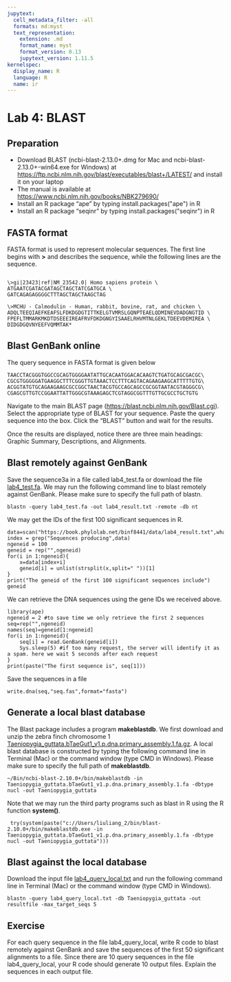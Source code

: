 ```yaml
---
jupytext:
  cell_metadata_filter: -all
  formats: md:myst
  text_representation:
    extension: .md
    format_name: myst
    format_version: 0.13
    jupytext_version: 1.11.5
kernelspec:
  display_name: R
  language: R
  name: ir
---
```



# Lab 4: BLAST

## Preparation
- Download BLAST (ncbi-blast-2.13.0+.dmg for Mac and ncbi-blast-2.13.0+-win64.exe for Windows) at https://ftp.ncbi.nlm.nih.gov/blast/executables/blast+/LATEST/ and install it on your laptop
- The manual is available at https://www.ncbi.nlm.nih.gov/books/NBK279690/
- Install an R package “ape” by typing install.packages("ape") in R
- Install an R package “seqinr” by typing install.packages("seqinr") in R

## FASTA format

FASTA format is used to represent molecular sequences. The first line begins with **>** and describes the sequence, while the following lines are the sequence.

```{admonition} Example DNA sequence in FASTA format

\>gi|23423|ref|NM_23542.0| Homo sapiens protein \
ATGAATCGATACGATAGCTAGCTATCGATGCA \
GATCAGAGAGGGGCTTTAGCTAGCTAAGCTAG 
```

```{admonition} Example protein sequence in FASTA format
\>MCHU - Calmodulin - Human, rabbit, bovine, rat, and chicken \
ADQLTEEQIAEFKEAFSLFDKDGDGTITTKELGTVMRSLGQNPTEAELQDMINEVDADGNGTID \
FPEFLTMMARKMKDTDSEEEIREAFRVFDKDGNGYISAAELRHVMTNLGEKLTDEEVDEMIREA \
DIDGDGQVNYEEFVQMMTAK* 
```

## Blast GenBank online

The query sequence in FASTA format is given below


```{admonition} \>Sequence3a 
TAACCTACGGGTGGCCGCAGTGGGGAATATTGCACAATGGACACAAGTCTGATGCAGCGACGC\
CGCGTGGGGGATGAAGGCTTTCGGGTTGTAAACTCCTTTCAGTACAGAAGAAGCATTTTTGTG\
ACGGTATGTGCAGAAGAAGCGCCGGCTAACTACGTGCCAGCAGCCGCGGTAATACGTAGGGCG\
CGAGCGTTGTCCGGAATTATTGGGCGTAAAGAGCTCGTAGGCGGTTTGTTGCGCCTGCTGTG
```

Navigate to the main BLAST page (https://blast.ncbi.nlm.nih.gov/Blast.cgi). Select the appropriate type of BLAST for your sequence. Paste the query sequence into the box. Click the “BLAST” button and wait for the results.

Once the results are displayed, notice there are three main headings: Graphic Summary, Descriptions, and Alignments.

## Blast remotely against GenBank

Save the sequence3a in a file called lab4_test.fa or download the file [lab4_test.fa](https://book.phylolab.net/binf8441/data/lab4_test.fa). We may run the following command line to blast remotely against GenBank. Please make sure to specify the full path of blastn. 

```{code}
blastn -query lab4_test.fa -out lab4_result.txt -remote -db nt
```

We may get the IDs of the first 100 significant sequences in R. 
```{code-cell}
data=scan("https://book.phylolab.net/binf8441/data/lab4_result.txt",what="character",sep="\n")
index = grep("Sequences producing",data)
ngeneid = 100
geneid = rep("",ngeneid)
for(i in 1:ngeneid){
    x=data[index+i]
    geneid[i] = unlist(strsplit(x,split=" "))[1]
}
print("The geneid of the first 100 significant sequences include")
geneid
```

We can retrieve the DNA sequences using the gene IDs we received above.

```{code-cell}
library(ape)
ngeneid = 2 #to save time we only retrieve the first 2 sequences
seq=rep("",ngeneid)
names(seq)=geneid[1:ngeneid]
for(i in 1:ngeneid){
    seq[i] = read.GenBank(geneid[i])
    Sys.sleep(5) #if too many request, the server will identify it as a spam. here we wait 5 seconds after each request
}
print(paste("The first sequence is", seq[1]))
```
Save the sequences in a file
```{code-cell}
write.dna(seq,"seq.fas",format="fasta")
```

## Generate a local blast database

The Blast package includes a program **makeblastdb**. We first download and unzip the zebra finch chromosome 1 [Taeniopygia_guttata.bTaeGut1_v1.p.dna.primary_assembly.1.fa.gz](https://book.phylolab.net/binf8441/data/Taeniopygia_guttata.bTaeGut1_v1.p.dna.primary_assembly.1.fa.gz). A local blast database is constructed by typing the following command line in Terminal (Mac) or the command window (type CMD in Windows). Please make sure to specify the full path of **makeblastdb**.

```{code}
~/Bin/ncbi-blast-2.10.0+/bin/makeblastdb -in Taeniopygia_guttata.bTaeGut1_v1.p.dna.primary_assembly.1.fa -dbtype nucl -out Taeniopygia_guttata
```

Note that we may run the third party programs such as blast in R using the R function **system()**.

```{code-cell}
 try(system(paste("c://Users/liuliang_2/bin/blast-2.10.0+/bin/makeblastdb.exe -in Taeniopygia_guttata.bTaeGut1_v1.p.dna.primary_assembly.1.fa -dbtype nucl -out Taeniopygia_guttata")))
```

## Blast against the local database
Download the input file [lab4_query_local.txt](https://book.phylolab.net/binf8441/data/lab4_query_local.txt) and run the following command line in Terminal (Mac) or the command window (type CMD in Windows).

```{code}
blastn -query lab4_query_local.txt -db Taeniopygia_guttata -out resultfile -max_target_seqs 5
```

## Exercise
For each query sequence in the file lab4_query_local, write R code to blast remotely against GenBank and save the sequences of the first 50 significant alignments to a file. Since there are 10 query sequences in the file lab4_query_local, your R code should generate 10 output files. Explain the sequences in each output file.


